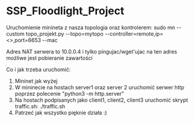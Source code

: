 # SSP_Floodlight_Project

Uruchomienie minineta z nasza topologia oraz kontrolerem:
sudo mn --custom topo_projekt.py --topo=mytopo --controller=remote,ip=<<ipaddress>>,port=6653 --mac
  
Adres NAT serwera to 10.0.0.4 i tylko pingujac/wget'ujac na ten adres możliwe jest pobieranie zawartości
  
Co i jak trzeba uruchomić:
  
  1. Mininet jak wyżej
  2. W mininecie na hostach server1 oraz server 2 uruchomić serwer http poprzez polecenie "python3 -m http.server"
  3. Na hostach podpisanych jako client1, client2, client3 uruchomić skrypt traffic.sh: ./traffic.sh
  4. Patrzeć jak wszystko pięknie działa :)
